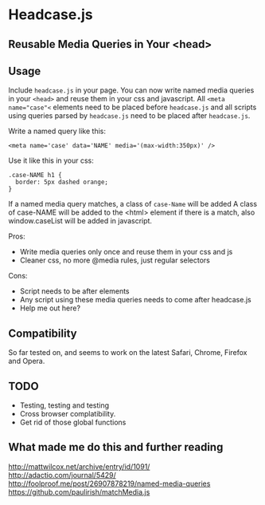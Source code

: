 Headcase.js
===

Reusable Media Queries in Your &lt;head&gt;
---

Usage
-----

Include <code>headcase.js</code> in your page. You can now write named media queries in your <code>&lt;head&gt;</code> and reuse them in your css and javascript. All <code>&lt;meta name="case"&lt;</code> elements need to be placed before <code>headcase.js</code> and all scripts using queries parsed by <code>headcase.js</code> need to be placed after <code>headcase.js</code>.

Write a named query like this:

    <meta name='case' data='NAME' media='(max-width:350px)' />

Use it like this in your css:

    .case-NAME h1 {
      border: 5px dashed orange;
    }

If a named media query matches, a class of <code>case-Name</code> will be added
A class of case-NAME will be added to the &lt;html&gt; element if there is a match, also window.caseList will be added in javascript.


Pros:

- Write media queries only once and reuse them in your css and js
- Cleaner css, no more @media rules, just regular selectors

Cons:

- Script needs to be after <meta> elements
- Any script using these media queries needs to come after headcase.js
- Help me out here?


Compatibility
---

So far tested on, and seems to work on the latest Safari, Chrome, Firefox and Opera.


TODO
---

- Testing, testing and testing
- Cross browser complatibility.
- Get rid of those global functions


What made me do this and further reading
---

http://mattwilcox.net/archive/entry/id/1091/
http://adactio.com/journal/5429/
http://foolproof.me/post/26907878219/named-media-queries
https://github.com/paulirish/matchMedia.js